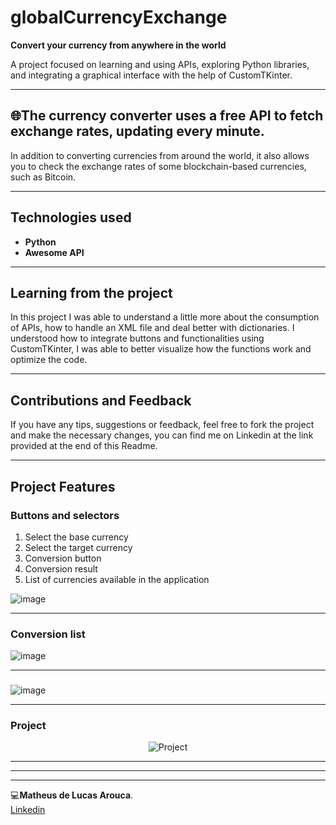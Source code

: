 # globalCurrencyExchange

 **Convert your currency from anywhere in the world**  

A project focused on learning and using APIs, exploring Python libraries, and integrating a graphical interface with the help of CustomTKinter.

---

## 🌐The currency converter uses a free API to fetch exchange rates, updating every minute.
In addition to converting currencies from around the world, it also allows you to check the exchange rates of some blockchain-based currencies, such as Bitcoin.

---

## Technologies used
- **Python**
- **Awesome API**

---

## Learning from the project
In this project I was able to understand a little more about the consumption of APIs, how to handle an XML file and deal better with dictionaries.
I understood how to integrate buttons and functionalities using CustomTKinter, I was able to better visualize how the functions work and optimize the code.  

---

## Contributions and Feedback 
If you have any tips, suggestions or feedback, feel free to fork the project and make the necessary changes, you can find me on Linkedin at the link provided at the end of this Readme. 

---


## Project Features

### Buttons and selectors
1) Select the base currency
2) Select the target currency
3) Conversion button
4) Conversion result
5) List of currencies available in the application
   
![image](https://github.com/user-attachments/assets/2748a314-fa45-4eab-8df1-f972f37abb7e)

---

### Conversion list
![image](https://github.com/user-attachments/assets/c3c03303-dca6-4d35-b77c-8fd91f662d7b)

---

### 
![image](https://github.com/user-attachments/assets/44a35db8-9b4c-42ac-aed2-2bdf5e8cd1f9)

---

### Project
<p align="center">
  <img src="https://github.com/user-attachments/assets/6f6370a6-1676-4d41-b77f-d8e26af82d71" alt="Project" />
</p>





---
---
---  

💻**Matheus de Lucas Arouca**.  
[Linkedin](www.linkedin.com/in/delucas027)
